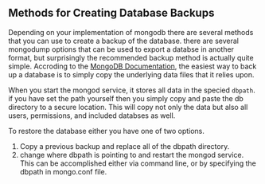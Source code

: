## Methods for Creating Database Backups

Depending on your implementation of mongodb there are several methods that you can use to create a backup of the database. there are several mongodump options that can be used to export a databse in another format, but surprisingly the recommended backup method is actually quite simple. Accroding to the [MongoDB Documentation](http://docs.mongodb.org/manual/core/backups/), the easiest way to back up a database is to simply copy the underlying data files that it relies upon.

When you start the mongod service, it stores all data in the specied `dbpath`. if you have set the path yourself then you simply copy and paste the db directory to a secure location. This will copy not only the data but also all users, permissions, and included databses as well. 

To restore the database either you have one of two options.

1. Copy a previous backup and replace all of the dbpath directory.
2. change where dbpath is pointing to and restart the mongod service. This can be accomplished either via command line, or by specifying the dbpath in mongo.conf file.